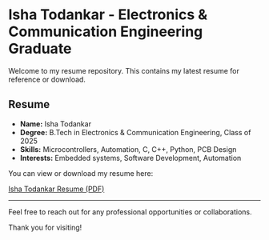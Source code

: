 # Isha Todankar - Electronics & Communication Engineering Graduate

Welcome to my resume repository. This contains my latest resume for reference or download.

## Resume

- **Name:** Isha Todankar
- **Degree:** B.Tech in Electronics & Communication Engineering, Class of 2025
- **Skills:** Microcontrollers, Automation, C, C++, Python, PCB Design
- **Interests:** Embedded systems, Software Development, Automation

You can view or download my resume here:

[Isha Todankar Resume (PDF)](./Isha_Todankar_ECE_2025.pdf)

---

Feel free to reach out for any professional opportunities or collaborations.

Thank you for visiting!

